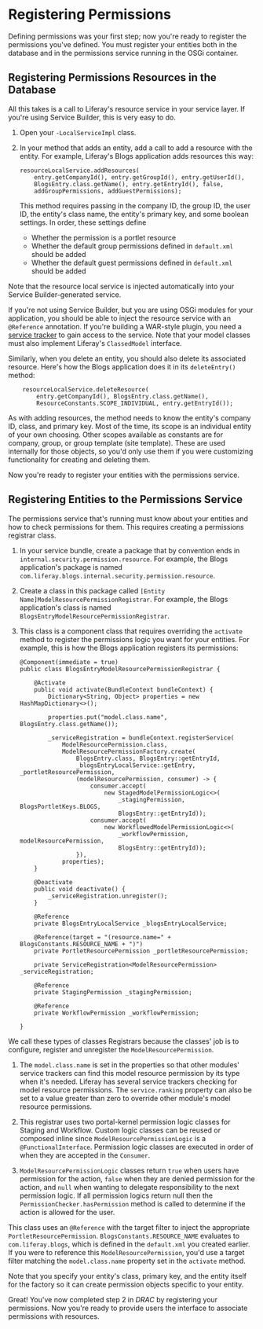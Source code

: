 # Registering Permissions [](id=registering-permissions)

Defining permissions was your first step; now you're ready to register the
permissions you've defined. You must register your entities both in the database
and in the permissions service running in the OSGi container. 

## Registering Permissions Resources in the Database [](id=registering-permissions-resources-in-the-database)

All this takes is a call to Liferay's resource service in your service layer. If
you're using Service Builder, this is very easy to do. 

1.  Open your `-LocalServiceImpl` class. 

2.  In your method that adds an entity, add a call to add a resource with the
    entity. For example, Liferay's Blogs application adds resources this way: 
        
		resourceLocalService.addResources(
			entry.getCompanyId(), entry.getGroupId(), entry.getUserId(),
			BlogsEntry.class.getName(), entry.getEntryId(), false,
			addGroupPermissions, addGuestPermissions);

    This method requires passing in the company ID, the group ID, the user ID,
    the entity's class name, the entity's primary key, and some boolean
    settings. In order, these settings define 

    - Whether the permission is a portlet resource
    - Whether the default group permissions defined in `default.xml` should be
      added
    - Whether the default guest permissions defined in `default.xml` should be
      added

Note that the resource local service is injected automatically into your Service
Builder-generated service. 

If you're not using Service Builder, but you are using OSGi modules for your
application, you should be able to inject the resource service with an
`@Reference` annotation. If you're building a WAR-style plugin, you need
a [service tracker](/develop/tutorials/-/knowledge_base/7-1/service-trackers) to
gain access to the service. Note that your model classes must also implement
Liferay's `ClassedModel` interface. 

Similarly, when you delete an entity, you should also delete its associated
resource. Here's how the Blogs application does it in its `deleteEntry()`
method: 

		resourceLocalService.deleteResource(
			entry.getCompanyId(), BlogsEntry.class.getName(),
			ResourceConstants.SCOPE_INDIVIDUAL, entry.getEntryId());

As with adding resources, the method needs to know the entity's company ID,
class, and primary key. Most of the time, its scope is an individual entity of
your own choosing. Other scopes available as constants are for company, group,
or group template (site template). These are used internally for those objects,
so you'd only use them if you were customizing functionality for creating and
deleting them. 

Now you're ready to register your entities with the permissions service. 

## Registering Entities to the Permissions Service [](id=registering-entities-to-the-permissions-service)

The permissions service that's running must know about your entities and how to
check permissions for them. This requires creating a permissions registrar
class. 

1.  In your service bundle, create a package that by convention ends in
    `internal.security.permission.resource`. For example, the Blogs
    application's package is named
    `com.liferay.blogs.internal.security.permission.resource`. 

2.  Create a class in this package called `[Entity
    Name]ModelResourcePermissionRegistrar`. For example, the Blogs application's
    class is named `BlogsEntryModelResourcePermissionRegistrar`. 

3.  This class is a component class that requires overriding the `activate`
    method to register the permissions logic you want for your entities. For
    example, this is how the Blogs application registers its permissions: 

        @Component(immediate = true)
        public class BlogsEntryModelResourcePermissionRegistrar {

            @Activate
            public void activate(BundleContext bundleContext) {
                Dictionary<String, Object> properties = new HashMapDictionary<>();

                properties.put("model.class.name", BlogsEntry.class.getName());

                _serviceRegistration = bundleContext.registerService(
                    ModelResourcePermission.class,
                    ModelResourcePermissionFactory.create(
                        BlogsEntry.class, BlogsEntry::getEntryId,
                        _blogsEntryLocalService::getEntry, _portletResourcePermission,
                        (modelResourcePermission, consumer) -> {
                            consumer.accept(
                                new StagedModelPermissionLogic<>(
                                    _stagingPermission, BlogsPortletKeys.BLOGS,
                                    BlogsEntry::getEntryId));
                            consumer.accept(
                                new WorkflowedModelPermissionLogic<>(
                                    _workflowPermission, modelResourcePermission,
                                    BlogsEntry::getEntryId));
                        }),
                    properties);
            }

            @Deactivate
            public void deactivate() {
                _serviceRegistration.unregister();
            }

            @Reference
            private BlogsEntryLocalService _blogsEntryLocalService;

            @Reference(target = "(resource.name=" + BlogsConstants.RESOURCE_NAME + ")")
            private PortletResourcePermission _portletResourcePermission;

            private ServiceRegistration<ModelResourcePermission> _serviceRegistration;

            @Reference
            private StagingPermission _stagingPermission;

            @Reference
            private WorkflowPermission _workflowPermission;

        }

We call these types of classes Registrars because the classes' job is to configure, 
register and unregister the `ModelResourcePermission`.

1.  The `model.class.name` is set in the properties so that other modules' service 
    trackers can find this model resource permission by its type when it's needed. 
    Liferay has several service trackers checking for model resource permissions. 
    The `service.ranking` property can also be set to a value greater than zero to 
    override other module's model resource permissions. 

2.  This registrar uses two portal-kernel permission logic classes for Staging
    and Workflow. Custom logic classes can be reused or composed inline since
    `ModelResourcePermissionLogic` is a `@FunctionalInterface`. Permission logic
    classes are executed in order of when they are accepted in the `Consumer`.

3.  `ModelResourcePermissionLogic` classes return `true` when users have
    permission for the action, `false` when they are denied permission for the
    action, and `null` when wanting to delegate responsibility to the next
    permission logic. If all permission logics return null then the
    `PermissionChecker.hasPermission` method is called to determine if the
    action is allowed for the user.

This class uses an `@Reference` with the target filter to inject the appropriate
`PortletResourcePermission`. `BlogsConstants.RESOURCE_NAME` evaluates to
`com.liferay.blogs`, which is defined in the `default.xml` you created earlier.
If you were to reference this `ModelResourcePermission`, you'd use a target filter
matching the `model.class.name` property set in the `activate` method.

Note that you specify your entity's class, primary key, and the entity itself
for the factory so it can create permission objects specific to your entity. 

Great! You've now completed step 2 in *DRAC* by registering your permissions.
Now you're ready to provide users the interface to associate permissions with
resources. 

